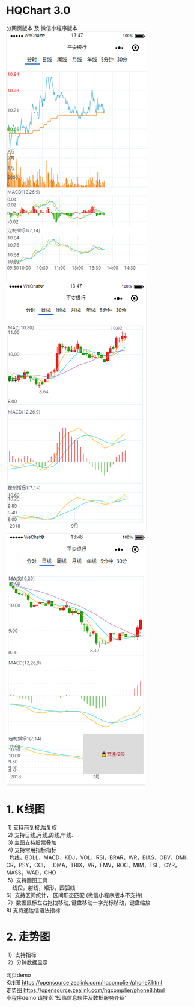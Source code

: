 # HQChart 3.0
  分网页版本 及 微信小程序版本 <br>
  ![走势图](/小程序行情模块用例/image/hqchart_minute.PNG)
  ![K线图](/小程序行情模块用例/image/hqchart_kline.PNG)
  ![K线图2](/小程序行情模块用例/image/hqchart_kline_lock.PNG)
# 1. K线图
  1) 支持前复权,后复权 <br>
  2) 支持日线,月线,周线,年线.<br>
  3) 主图支持股票叠加 <br>
  4) 支持常用指标指标 <br>
    均线，BOLL，MACD，KDJ，VOL，RSI，BRAR，WR，BIAS，OBV，DMI，CR，PSY，CCI，
    DMA，TRIX，VR，EMV，ROC，MIM，FSL，CYR，MASS，WAD，CHO <br>
  5）支持画图工具<br>
     线段，射线，矩形，圆弧线 <br>
  6）支持区间统计， 区间形态匹配 (微信小程序版本不支持) <br>
  7）数据鼠标左右拖拽移动, 键盘移动十字光标移动，键盘缩放 <br>
  8) 支持通达信语法指标
# 2. 走势图
  1）支持指标 <br>
  2）分钟数据显示 <br>
  
  网页demo  <br>
  K线图  https://opensource.zealink.com/hqcomplier/phone7.html  <br>
  走势图 https://opensource.zealink.com/hqcomplier/phone8.html  <br>
  小程序demo 请搜索 ‘知临信息软件及数据服务介绍’
